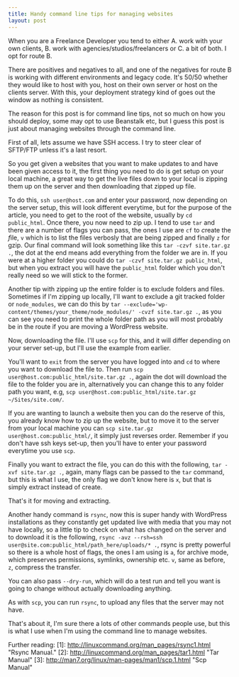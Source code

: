 ```yaml
---
title: Handy command line tips for managing websites
layout: post
---
```


When you are a Freelance Developer you tend to either A. work with your own clients, B. work with agencies/studios/freelancers or C. a bit of both. I opt for route B.

There are positives and negatives to all, and one of the negatives for route B is working with different environments and legacy code. It's 50/50 whether they would like to host with you, host on their own server or host on the clients server. With this, your deployment strategy kind of goes out the window as nothing is consistent.

The reason for this post is for command line tips, not so much on how you should deploy, some may opt to use Beanstalk etc, but I guess this post is just about managing websites through the command line.

First of all, lets assume we have SSH access. I try to steer clear of SFTP/FTP unless it's a last resort.

So you get given a websites that you want to make updates to and have been given access to it, the first thing you need to do is get setup on your local machine, a great way to get the live files down to your local is zipping them up on the server and then downloading that zipped up file.

To do this, `ssh user@host.com` and enter your password, now depending on the server setup, this will look different everytime, but for the purpose of the article, you need to get to the root of the website, usually by `cd public_html`. Once there, you now need to zip up. I tend to use `tar` and there are a number of flags you can pass, the ones I use are `cf` to *c*reate the *f*ile, `v` which is to list the files verbosly that are being zipped and finally `z` for gzip. Our final command will look something like this `tar -czvf site.tar.gz .`, the dot at the end means add everything from the folder we are in. If you were at a higher folder you could do `tar -czvf site.tar.gz public_html`, but when you extract you will have the `public_html` folder which you don't really need so we will stick to the former.

Another tip with zipping up the entire folder is to exclude folders and files. Sometimes if I'm zipping up locally, I'll want to exclude a git tracked folder or `node_modules`, we can do this by `tar --exclude='wp-content/themes/your_theme/node_modules/' -cvzf site.tar.gz .`, as you can see you need to print the whole folder path as you will most probably be in the route if you are moving a WordPress website.

Now, downloading the file. I'll use `scp` for this, and it will differ depending on your server set-up, but I'll use the example from earlier.

You'll want to `exit` from the server you have logged into and `cd` to where you want to download the file to. Then run `scp user@host.com:public_html/site.tar.gz .`, again the dot will download the file to the folder you are in, alternatively you can change this to any folder path you want, e.g, `scp user@host.com:public_html/site.tar.gz ~/Sites/site.com/`.

If you are wanting to launch a website then you can do the reserve of this, you already know how to zip up the website, but to move it to the server from your local machine you can `scp site.tar.gz user@host.com:public_html/`, it simply just reverses order. Remember if you don't have ssh keys set-up, then you'll have to enter your password everytime you use `scp`.

Finally you want to extract the file, you can do this with the following, `tar -xvf site.tar.gz .`, again, many flags can be passed to the `tar` command, but this is what I use, the only flag we don't know here is `x`, but that is simply extract instead of create.

That's it for moving and extracting.

Another handy command is `rsync`, now this is super handy with WordPress installations as they constantly get updated live with media that you may not have locally, so a little tip to check on what has changed on the server and to download it is the following, `rsync -avz --rsh=ssh user@site.com:public_html/path_here/uploads/* .`, rsync is pretty powerful so there is a whole host of flags, the ones I am using is `a`, for archive mode, which preserves permissions, symlinks, ownership etc. `v`, same as before, `z`, compress the transfer.

You can also pass `--dry-run`, which will do a test run and tell you want is going to change without actually downloading anything.

As with `scp`, you can run `rsync`, to upload any files that the server may not have.

That's about it, I'm sure there a lots of other commands people use, but this is what I use when I'm using the command line to manage websites.

Further reading:
[1]: http://linuxcommand.org/man_pages/rsync1.html "Rsync Manual."
[2]: http://linuxcommand.org/man_pages/tar1.html "Tar Manual"
[3]: http://man7.org/linux/man-pages/man1/scp.1.html "Scp Manual"